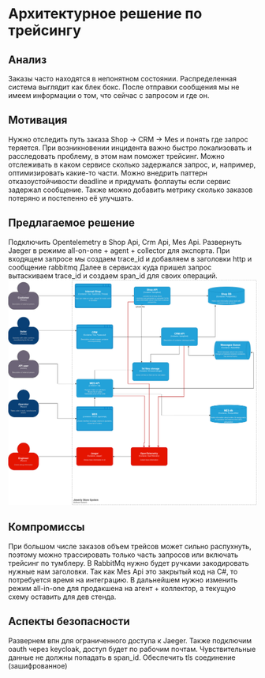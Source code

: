 # Архитектурное решение по трейсингу

## Анализ
Заказы часто находятся в непонятном состоянии. Распределенная система выглядит как блек бокс. После отправки сообщения мы не имеем информации о том, что сейчас с запросом и где он.


## Мотивация
Нужно отследить путь заказа Shop -> CRM -> Mes и понять где запрос теряется. 
При возникновении инцидента важно быстро локализовать и расследовать проблему, в этом нам поможет трейсинг. 
Можно отслеживать в каком сервисе сколько задержался запрос, и, например, оптимизировать какие-то части. Можно внедрить паттерн отказоустойчивости deadline и придумать фоллауты если сервис задержал сообщение.
Также можно добавить метрику сколько заказов потеряно и постепенно её улучшать.

## Предлагаемое решение
Подключить Opentelemetry в Shop Api, Crm Api, Mes Api.
Развернуть Jaeger в режиме all-on-one + agent + collector для экспорта.
При входящем запросе мы создаем trace_id и добавляем в заголовки http и сообщение rabbitmq
Далее в сервисах куда пришел запрос вытаскиваем trace_id и создаем span_id для своих операций.
![tracing.drawio.png](tracing.drawio.png)

## Компромиссы
При большом числе заказов объем трейсов может сильно распухнуть, поэтому можно трассировать только часть запросов или включать трейсинг по тумблеру.
В RabbitMq нужно будет ручками закодировать нужные нам заголовки.
Так как Mes Api это закрытый код на C#, то потребуется время на интеграцию.
В дальнейшем нужно изменить режим all-in-one для продакшена на агент + коллектор, а текущую схему оставить для дев стенда.

## Аспекты безопасности
Развернем впн для ограниченного доступа к Jaeger. 
Также подключим oauth через keycloak, доступ будет по рабочим почтам.
Чувствительные данные не должны попадать в span_id.
Обеспечить tls соединение (зашифрованное)